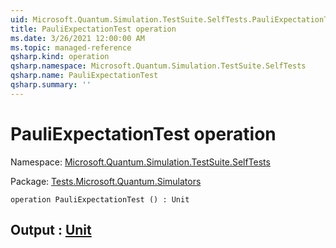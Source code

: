 ```yaml
---
uid: Microsoft.Quantum.Simulation.TestSuite.SelfTests.PauliExpectationTest
title: PauliExpectationTest operation
ms.date: 3/26/2021 12:00:00 AM
ms.topic: managed-reference
qsharp.kind: operation
qsharp.namespace: Microsoft.Quantum.Simulation.TestSuite.SelfTests
qsharp.name: PauliExpectationTest
qsharp.summary: ''
---
```


# PauliExpectationTest operation

Namespace: [Microsoft.Quantum.Simulation.TestSuite.SelfTests](xref:Microsoft.Quantum.Simulation.TestSuite.SelfTests)

Package: [Tests.Microsoft.Quantum.Simulators](https://nuget.org/packages/Tests.Microsoft.Quantum.Simulators)




```qsharp
operation PauliExpectationTest () : Unit
```


## Output : [Unit](xref:microsoft.quantum.lang-ref.unit)

